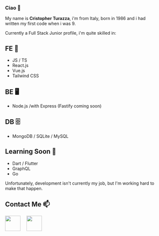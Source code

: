 ### Ciao 👋
My name is **Cristopher Turazza**, i'm from Italy, born in 1986 and i had written my first code when i was 9.

Currently a Full Stack Junior profile, i'm quite skilled in:

## FE :iphone:
- JS / TS
- React.js 
- Vue.js 
- Tailwind CSS

## BE :desktop_computer:
- Node.js /with Express (Fastify coming soon)

## DB :file_cabinet:
- MongoDB / SQLite / MySQL

## Learning Soon 🌱
- Dart / Flutter
- GraphQL
- Go

Unfortunately, development isn't currently my job, but I'm working hard to make that happen. 

## Contact Me 📫

[<img width="50" src="https://upload.wikimedia.org/wikipedia/commons/thumb/c/ca/LinkedIn_logo_initials.png/640px-LinkedIn_logo_initials.png">](https://www.linkedin.com/in/cristopher-turazza-0863a026) 
&nbsp; &nbsp; 
[<img width="50" src="https://upload.wikimedia.org/wikipedia/commons/thumb/7/7e/Gmail_icon_%282020%29.svg/2560px-Gmail_icon_%282020%29.svg.png">](mailto:cristopherturazza@gmail.com)


<!--
**cristopherturazza/CristopherTurazza** is a ✨ _special_ ✨ repository because its `README.md` (this file) appears on your GitHub profile.

Here are some ideas to get you started:

- 🔭 I’m currently working on ...
- 🌱 I’m currently learning ...
- 👯 I’m looking to collaborate on ...
- 🤔 I’m looking for help with ...
- 💬 Ask me about ...
- 📫 How to reach me: ...
- 😄 Pronouns: ...
- ⚡ Fun fact: ...
-->
